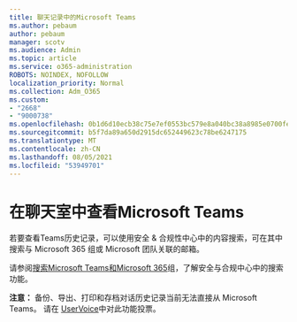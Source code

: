 ```yaml
---
title: 聊天记录中的Microsoft Teams
ms.author: pebaum
author: pebaum
manager: scotv
ms.audience: Admin
ms.topic: article
ms.service: o365-administration
ROBOTS: NOINDEX, NOFOLLOW
localization_priority: Normal
ms.collection: Adm_O365
ms.custom:
- "2668"
- "9000738"
ms.openlocfilehash: 0b1d6d10ecb38c75e7ef0553bc579e8a040bc38a8985e0700fe011e72e5f8c8b
ms.sourcegitcommit: b5f7da89a650d2915dc652449623c78be6247175
ms.translationtype: MT
ms.contentlocale: zh-CN
ms.lasthandoff: 08/05/2021
ms.locfileid: "53949701"
---
```

# <a name="viewing-chat-history-in-microsoft-teams"></a>在聊天室中查看Microsoft Teams

若要查看Teams历史记录，可以使用安全 & 合规性中心[](https://sip.protection.office.com/contentsearchbeta?ContentOnly=1)中的内容搜索，[](https://sip.protection.office.com/insightdashboard)可在其中搜索与 Microsoft 365 组或 Microsoft 团队关联的邮箱。 

请参阅[搜索Microsoft Teams和Microsoft 365](https://docs.microsoft.com/microsoft-365/compliance/content-search)组，了解安全与合规中心中的搜索功能。 

**注意：** 备份、导出、打印和存档对话历史记录当前无法直接从 Microsoft Teams。 请在 [UserVoice](https://microsoftteams.uservoice.com/forums/555103-public/suggestions/16982542-backup-export-printing-archive-options?page=2&per_page=20)中对此功能投票。 